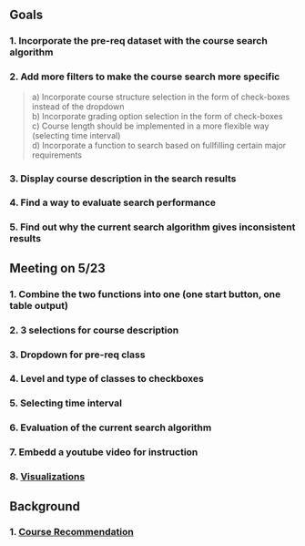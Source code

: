 ## Goals
### 1. Incorporate the pre-req dataset with the course search algorithm
### 2. Add more filters to make the course search more specific
> a) Incorporate course structure selection in the form of check-boxes instead of the dropdown <br>
> b) Incorporate grading option selection in the form of check-boxes <br>
> c) Course length should be implemented in a more flexible way (selecting time interval) <br>
> d) Incorporate a function to search based on fullfilling certain major requirements 
### 3. Display course description in the search results
### 4. Find a way to evaluate search performance
### 5. Find out why the current search algorithm gives inconsistent results

## Meeting on 5/23
### 1. Combine the two functions into one (one start button, one table output)
### 2. 3 selections for course description
### 3. Dropdown for pre-req class
### 4. Level and type of classes to checkboxes
### 5. Selecting time interval
### 6. Evaluation of the current search algorithm
### 7. Embedd a youtube video for instruction
### 8. [Visualizations](https://stack.dailybruin.com/2017/04/23/department-similarity/)

## Background
### 1. [Course Recommendation](https://ieeexplore.ieee.org/document/8088011?figureId=fig5#fig5)
